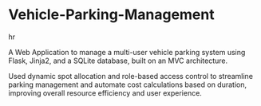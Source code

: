 # Vehicle-Parking-Management
hr

A Web Application to manage a multi-user vehicle parking system using Flask, Jinja2, and a SQLite database, built on an MVC architecture.

Used dynamic spot allocation and role-based access control to streamline parking management and automate cost calculations based on duration, improving overall resource efficiency and user experience.
